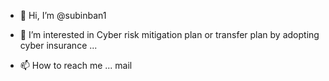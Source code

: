 - 👋 Hi, I’m @subinban1
- 👀 I’m interested in Cyber risk mitigation plan or transfer plan by adopting cyber insurance ...

- 📫 How to reach me ... mail

<!---
subinban1/subinban1 is a ✨ special ✨ repository because its `README.md` (this file) appears on your GitHub profile.
You can click the Preview link to take a look at your changes.
--->
